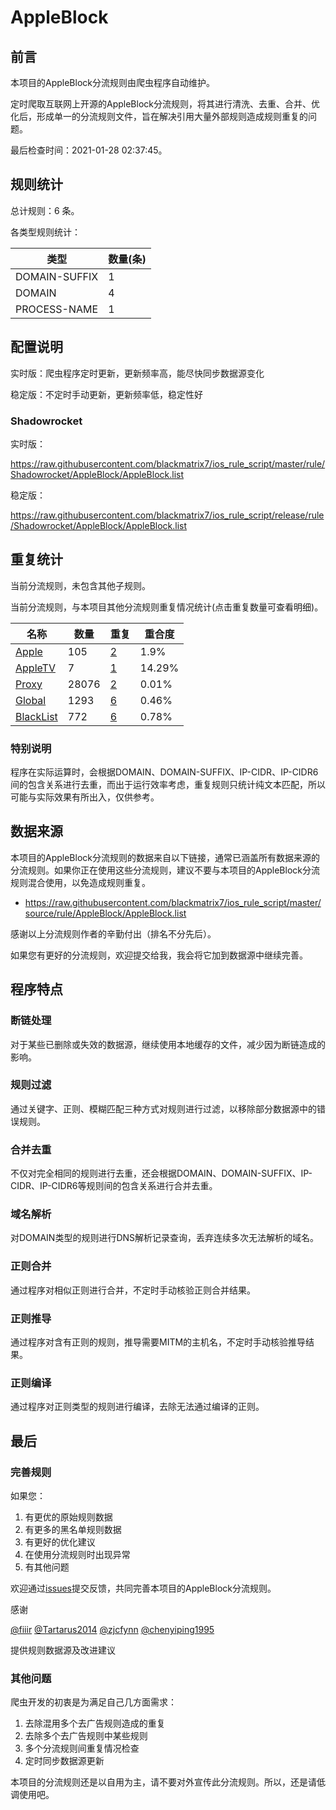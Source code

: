 # AppleBlock

## 前言

本项目的AppleBlock分流规则由爬虫程序自动维护。

定时爬取互联网上开源的AppleBlock分流规则，将其进行清洗、去重、合并、优化后，形成单一的分流规则文件，旨在解决引用大量外部规则造成规则重复的问题。



最后检查时间：2021-01-28 02:37:45。

## 规则统计

总计规则：6 条。

各类型规则统计：

| 类型 | 数量(条) |
| ---- | ---- |
| DOMAIN-SUFFIX | 1 |
| DOMAIN | 4 |
| PROCESS-NAME | 1 |
## 配置说明

实时版：爬虫程序定时更新，更新频率高，能尽快同步数据源变化

稳定版：不定时手动更新，更新频率低，稳定性好

### Shadowrocket 
实时版：

https://raw.githubusercontent.com/blackmatrix7/ios_rule_script/master/rule/Shadowrocket/AppleBlock/AppleBlock.list

稳定版：

https://raw.githubusercontent.com/blackmatrix7/ios_rule_script/release/rule/Shadowrocket/AppleBlock/AppleBlock.list

## 重复统计


当前分流规则，未包含其他子规则。


当前分流规则，与本项目其他分流规则重复情况统计(点击重复数量可查看明细)。



| 名称 | 数量 | 重复 | 重合度 |
| ---- | ---- | ---- | ------ |
|  [Apple](https://github.com/blackmatrix7/ios_rule_script/tree/master/rule/Shadowrocket/Apple)    | 105   | [2](https://raw.githubusercontent.com/blackmatrix7/ios_rule_script/master/rule/Shadowrocket/AppleBlock/AppleBlock_Repeat.list)   |   1.9% |
|  [AppleTV](https://github.com/blackmatrix7/ios_rule_script/tree/master/rule/Shadowrocket/AppleTV)    | 7   | [1](https://raw.githubusercontent.com/blackmatrix7/ios_rule_script/master/rule/Shadowrocket/AppleBlock/AppleBlock_Repeat.list)   |   14.29% |
|  [Proxy](https://github.com/blackmatrix7/ios_rule_script/tree/master/rule/Shadowrocket/Proxy)    | 28076   | [2](https://raw.githubusercontent.com/blackmatrix7/ios_rule_script/master/rule/Shadowrocket/AppleBlock/AppleBlock_Repeat.list)   |   0.01% |
|  [Global](https://github.com/blackmatrix7/ios_rule_script/tree/master/rule/Shadowrocket/Global)    | 1293   | [6](https://raw.githubusercontent.com/blackmatrix7/ios_rule_script/master/rule/Shadowrocket/AppleBlock/AppleBlock_Repeat.list)   |   0.46% |
|  [BlackList](https://github.com/blackmatrix7/ios_rule_script/tree/master/rule/Shadowrocket/BlackList)    | 772   | [6](https://raw.githubusercontent.com/blackmatrix7/ios_rule_script/master/rule/Shadowrocket/AppleBlock/AppleBlock_Repeat.list)   |   0.78% |
### 特别说明
程序在实际运算时，会根据DOMAIN、DOMAIN-SUFFIX、IP-CIDR、IP-CIDR6间的包含关系进行去重，而出于运行效率考虑，重复规则只统计纯文本匹配，所以可能与实际效果有所出入，仅供参考。

## 数据来源

本项目的AppleBlock分流规则的数据来自以下链接，通常已涵盖所有数据来源的分流规则。如果你正在使用这些分流规则，建议不要与本项目的AppleBlock分流规则混合使用，以免造成规则重复。

- https://raw.githubusercontent.com/blackmatrix7/ios_rule_script/master/source/rule/AppleBlock/AppleBlock.list


感谢以上分流规则作者的辛勤付出（排名不分先后）。

如果您有更好的分流规则，欢迎提交给我，我会将它加到数据源中继续完善。

## 程序特点

### 断链处理

对于某些已删除或失效的数据源，继续使用本地缓存的文件，减少因为断链造成的影响。

### 规则过滤

通过关键字、正则、模糊匹配三种方式对规则进行过滤，以移除部分数据源中的错误规则。

### 合并去重

不仅对完全相同的规则进行去重，还会根据DOMAIN、DOMAIN-SUFFIX、IP-CIDR、IP-CIDR6等规则间的包含关系进行合并去重。

### 域名解析

对DOMAIN类型的规则进行DNS解析记录查询，丢弃连续多次无法解析的域名。

### 正则合并

通过程序对相似正则进行合并，不定时手动核验正则合并结果。

### 正则推导

通过程序对含有正则的规则，推导需要MITM的主机名，不定时手动核验推导结果。

### 正则编译

通过程序对正则类型的规则进行编译，去除无法通过编译的正则。

## 最后

### 完善规则

如果您：

1. 有更优的原始规则数据
2. 有更多的黑名单规则数据
3. 有更好的优化建议
4. 在使用分流规则时出现异常
5. 有其他问题

欢迎通过[issues](https://github.com/blackmatrix7/ios_rule_script/issues/new)提交反馈，共同完善本项目的AppleBlock分流规则。

感谢

[@fiiir](https://github.com/fiiir) [@Tartarus2014](https://github.com/Tartarus2014) [@zjcfynn](https://github.com/zjcfynn) [@chenyiping1995](https://github.com/chenyiping1995) 

提供规则数据源及改进建议

### 其他问题

爬虫开发的初衷是为满足自己几方面需求：

1. 去除混用多个去广告规则造成的重复
2. 去除多个去广告规则中某些规则
3. 多个分流规则间重复情况检查
4. 定时同步数据源更新

本项目的分流规则还是以自用为主，请不要对外宣传此分流规则。所以，还是请低调使用吧。